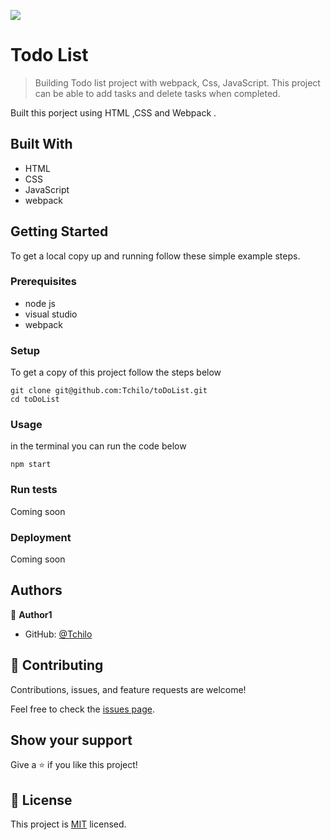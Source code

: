![](https://img.shields.io/badge/Microverse-blueviolet)

# Todo List

> Building Todo list project with webpack, Css, JavaScript. This project can be able to add tasks and delete tasks when completed. 

Built this porject using HTML ,CSS and Webpack .

## Built With

- HTML
- CSS
- JavaScript
- webpack

## Getting Started


To get a local copy up and running follow these simple example steps.

### Prerequisites
- node js
- visual studio 
- webpack  

### Setup
To get a copy of this project follow the steps below
```
git clone git@github.com:Tchilo/toDoList.git 
cd toDoList
```


### Usage
in the terminal you can run the code below
```
npm start
```
### Run tests
Coming soon

### Deployment
Coming soon



## Authors

👤 **Author1**

- GitHub: [@Tchilo](https://github.com/Tchilo)

## 🤝 Contributing

Contributions, issues, and feature requests are welcome!

Feel free to check the [issues page](../../issues/).

## Show your support

Give a ⭐️ if you like this project!


## 📝 License

This project is [MIT](./MIT.md) licensed.